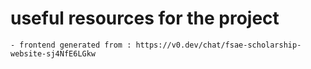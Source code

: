 # useful resources for the project

    - frontend generated from : https://v0.dev/chat/fsae-scholarship-website-sj4NfE6LGkw